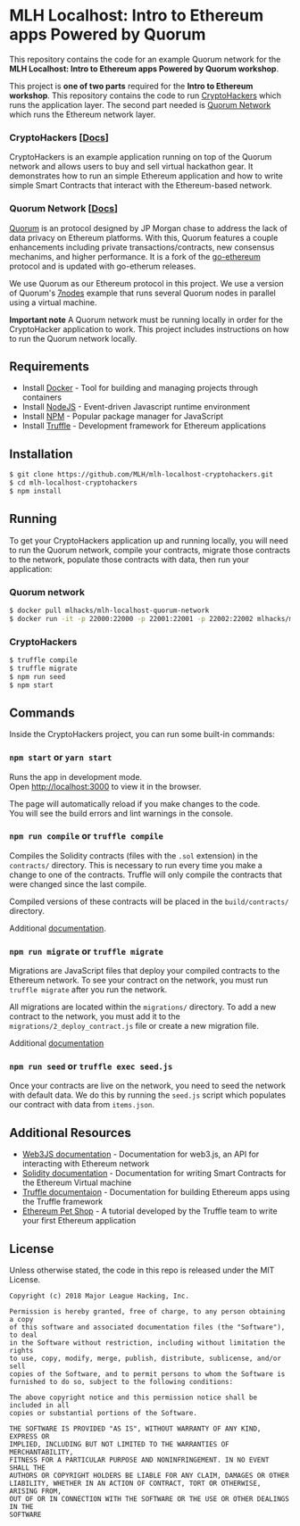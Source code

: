 # MLH Localhost: Intro to Ethereum apps Powered by Quorum

This repository contains the code for an example Quorum network for the **MLH Localhost: Intro to Ethereum apps Powered by Quorum workshop**.

This project is **one of two parts** required for the **Intro to Ethereum workshop**. This repository contains the code to run [CryptoHackers](https://github.com/MLH/mlh-localhost-cryptohackers) which runs the application layer. The second part needed is [Quorum Network](https://github.com/MLH/mlh-localhost-quorum-network) which runs the Ethereum network layer.

### CryptoHackers [[Docs](https://github.com/MLH/mlh-localhost-cryptohackers)]

CryptoHackers is an example application running on top of the Quorum network and allows users to buy and sell virtual hackathon gear. It demonstrates how to run an simple Ethereum application and how to write simple Smart Contracts that interact with the Ethereum-based network.

### Quorum Network [[Docs](https://github.com/MLH/mlh-localhost-quorum-network)]

[Quorum](https://github.com/jpmorganchase/quorum) is an protocol designed by JP Morgan chase to address the lack of data privacy on Ethereum platforms. With this, Quorum features a couple enhancements including private transactions/contracts, new consensus mechanims, and higher performance. It is a fork of the [go-ethereum](https://github.com/ethereum/go-ethereum) protocol and is updated with go-etherum releases.

We use Quorum as our Ethereum protocol in this project. We use a version of Quorum's [7nodes](https://github.com/jpmorganchase/quorum-examples/tree/master/examples/7nodes) example that runs several Quorum nodes in parallel using a virtual machine.

**Important note** A Quorum network must be running locally in order for the CryptoHacker application to work. This project includes instructions on how to run the Quorum network locally.

## Requirements

* Install [Docker](https://docs.docker.com/install/) - Tool for building and managing projects through containers
* Install [NodeJS](https://nodejs.org) - Event-driven Javascript runtime environment
* Install [NPM](https://www.npmjs.com/) - Popular package manager for JavaScript
* Install [Truffle](http://truffleframework.com/) - Development framework for Ethereum applications

## Installation

```sh
$ git clone https://github.com/MLH/mlh-localhost-cryptohackers.git
$ cd mlh-localhost-cryptohackers
$ npm install
```

## Running

To get your CryptoHackers application up and running locally, you will need to run the Quorum network, compile your contracts, migrate those contracts to the network, populate those contracts with data, then run your application:

### Quorum network

```sh
$ docker pull mlhacks/mlh-localhost-quorum-network
$ docker run -it -p 22000:22000 -p 22001:22001 -p 22002:22002 mlhacks/mlh-localhost-quorum-network
```

### CryptoHackers

```sh
$ truffle compile
$ truffle migrate
$ npm run seed
$ npm start
```

## Commands

Inside the CryptoHackers project, you can run some built-in commands:

### `npm start` or `yarn start`

Runs the app in development mode.<br>
Open [http://localhost:3000](http://localhost:3000) to view it in the browser.

The page will automatically reload if you make changes to the code.<br>
You will see the build errors and lint warnings in the console.

### `npm run compile` or `truffle compile`

Compiles the Solidity contracts (files with the `.sol` extension) in the `contracts/` directory. This is necessary to run every time you make a change to one of the contracts. Truffle will only compile the contracts that were changed since the last compile.

Compiled versions of these contracts will be placed in the `build/contracts/` directory.

Additional [documentation](http://truffleframework.com/docs/getting_started/compile).

### `npm run migrate` or `truffle migrate`

Migrations are JavaScript files that deploy your compiled contracts to the Ethereum network. To see your contract on the network, you must run `truffle migrate` after you run the network.

All migrations are located within the `migrations/` directory. To add a new contract to the network, you must add it to the `migrations/2_deploy_contract.js` file or create a new migration file.

Additional [documentation](http://truffleframework.com/docs/getting_started/migrations)

### `npm run seed` or `truffle exec seed.js`

Once your contracts are live on the network, you need to seed the network with default data. We do this by running the `seed.js` script which populates our contract with data from `items.json`.

## Additional Resources

* [Web3JS documentation](https://github.com/ethereum/wiki/wiki/JavaScript-API) - Documentation for web3.js, an API for interacting with Ethereum network
* [Solidity documentation](https://solidity.readthedocs.io) - Documentation for writing Smart Contracts for the Ethereum Virtual machine
* [Truffle documentaion](http://truffleframework.com/docs/) - Documentation for building Ethereum apps using the Truffle framework
* [Ethereum Pet Shop](http://truffleframework.com/tutorials/pet-shop) - A tutorial developed by the Truffle team to write your first Ethereum application

## License

Unless otherwise stated, the code in this repo is released under the MIT
License.

```
Copyright (c) 2018 Major League Hacking, Inc.

Permission is hereby granted, free of charge, to any person obtaining a copy
of this software and associated documentation files (the "Software"), to deal
in the Software without restriction, including without limitation the rights
to use, copy, modify, merge, publish, distribute, sublicense, and/or sell
copies of the Software, and to permit persons to whom the Software is
furnished to do so, subject to the following conditions:

The above copyright notice and this permission notice shall be included in all
copies or substantial portions of the Software.

THE SOFTWARE IS PROVIDED "AS IS", WITHOUT WARRANTY OF ANY KIND, EXPRESS OR
IMPLIED, INCLUDING BUT NOT LIMITED TO THE WARRANTIES OF MERCHANTABILITY,
FITNESS FOR A PARTICULAR PURPOSE AND NONINFRINGEMENT. IN NO EVENT SHALL THE
AUTHORS OR COPYRIGHT HOLDERS BE LIABLE FOR ANY CLAIM, DAMAGES OR OTHER
LIABILITY, WHETHER IN AN ACTION OF CONTRACT, TORT OR OTHERWISE, ARISING FROM,
OUT OF OR IN CONNECTION WITH THE SOFTWARE OR THE USE OR OTHER DEALINGS IN THE
SOFTWARE
```
